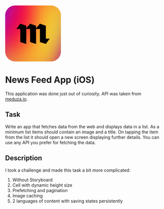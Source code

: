 ![Word Deposit logo](logo-meduza.png)

# News Feed App (iOS)

This application was done just out of curiosity. API was taken from [meduza.io](http://meduza.io).

## Task

Write an app that fetches data from the web and displays data in a list. As a minimum list items should contain an image and a title. On tapping the item from the list it should open a new screen displaying further details. You can use any API you prefer for fetching the data.

## Description

I took a challenge and made this task a bit more complicated:

1. Without Storyboard
2. Cell with dynamic height size
3. Prefetching and pagination
4. Image caching
6. 2 languages of content with saving states persistently